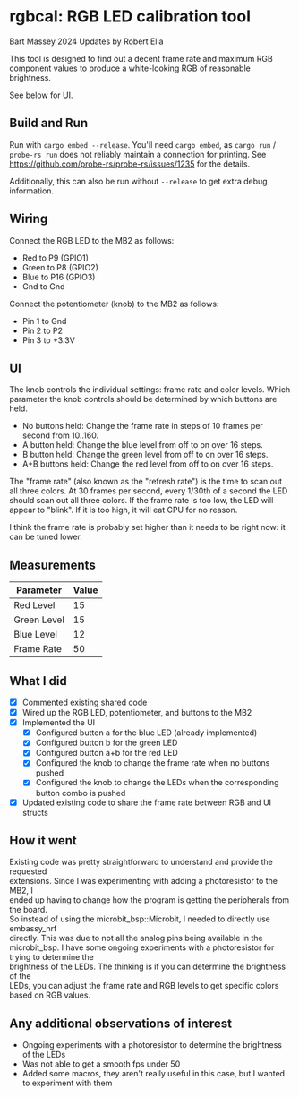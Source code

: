 # rgbcal: RGB LED calibration tool
Bart Massey 2024
Updates by Robert Elia

This tool is designed to find out a decent frame rate and
maximum RGB component values to produce a white-looking RGB
of reasonable brightness.

See below for UI.

## Build and Run

Run with `cargo embed --release`. You'll need `cargo embed`, as
`cargo run` / `probe-rs run` does not reliably maintain a
connection for printing. See
https://github.com/probe-rs/probe-rs/issues/1235 for the
details.

Additionally, this can also be run without `--release` to get extra debug information.

## Wiring

Connect the RGB LED to the MB2 as follows:

* Red to P9 (GPIO1)
* Green to P8 (GPIO2)
* Blue to P16 (GPIO3)
* Gnd to Gnd

Connect the potentiometer (knob) to the MB2 as follows:

* Pin 1 to Gnd
* Pin 2 to P2
* Pin 3 to +3.3V

## UI

The knob controls the individual settings: frame rate and
color levels. Which parameter the knob controls should be
determined by which buttons are held.

* No buttons held: Change the frame rate in steps of 10
  frames per second from 10..160.
* A button held: Change the blue level from off to on over
  16 steps.
* B button held: Change the green level from off to on over
  16 steps.
* A+B buttons held: Change the red level from off to on over
  16 steps.

The "frame rate" (also known as the "refresh rate") is the
time to scan out all three colors. At 30 frames per second, 
every 1/30th of a second the LED should scan out all three 
colors. If the frame rate is too low, the LED will appear to
"blink". If it is too high, it will eat CPU for no reason.

I think the frame rate is probably set higher than it needs
to be right now: it can be tuned lower.

## Measurements
| Parameter   | Value |
|-------------|-------|
| Red Level   | 15    |
| Green Level | 15    |
| Blue Level  | 12    |
| Frame Rate  | 50    |

## What I did
- [x] Commented existing shared code
- [x] Wired up the RGB LED, potentiometer, and buttons to the MB2
- [x] Implemented the UI
  - [x] Configured button a for the blue LED (already implemented)
  - [x] Configured button b for the green LED
  - [x] Configured button a+b for the red LED
  - [x] Configured the knob to change the frame rate when no buttons pushed
  - [x] Configured the knob to change the LEDs when the corresponding button combo is pushed
- [x] Updated existing code to share the frame rate between RGB and UI structs

## How it went
Existing code was pretty straightforward to understand and provide the requested  
extensions. Since I was experimenting with adding a photoresistor to the MB2, I  
ended up having to change how the program is getting the peripherals from the board.  
So instead of using the microbit_bsp::Microbit, I needed to directly use embassy_nrf  
directly. This was due to not all the analog pins being available in the microbit_bsp. 
I have some ongoing experiments with a photoresistor for trying to determine the  
brightness of the LEDs. The thinking is if you can determine the brightness of the  
LEDs, you can adjust the frame rate and RGB levels to get specific colors based on
RGB values.

## Any additional observations of interest
- Ongoing experiments with a photoresistor to determine the brightness of the LEDs
- Was not able to get a smooth fps under 50
- Added some macros, they aren't really useful in this case, but I wanted to experiment with them